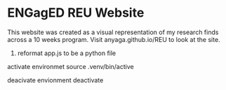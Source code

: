  # ENGagED REU Website

This website was created as a visual representation of my research finds across a 10 weeks program. Visit anyaga.github.io/REU to look at the site.




1. reformat app.js to be a python file

activate environmet
source .venv/bin/active

deacivate envionment
deactivate 